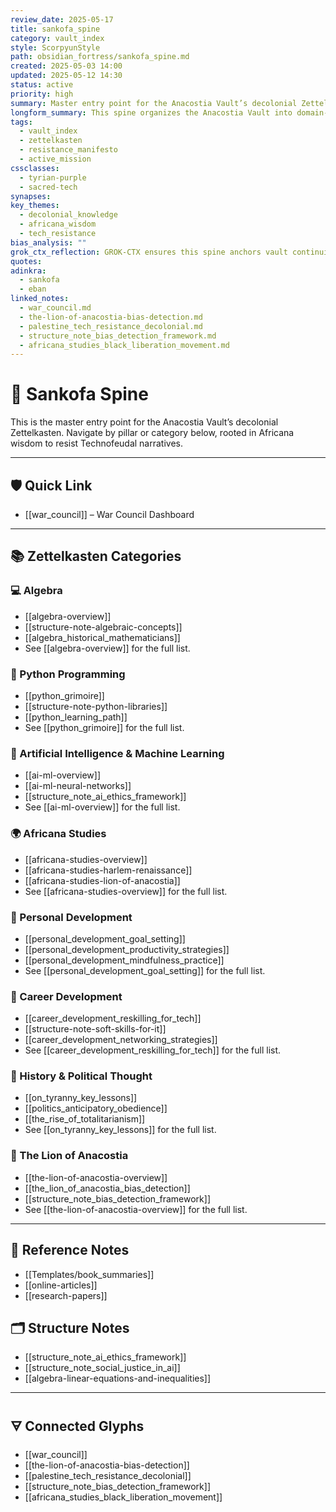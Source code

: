 ```yaml
---
review_date: 2025-05-17
title: sankofa_spine
category: vault_index
style: ScorpyunStyle
path: obsidian_fortress/sankofa_spine.md
created: 2025-05-03 14:00
updated: 2025-05-12 14:30
status: active
priority: high
summary: Master entry point for the Anacostia Vault’s decolonial Zettelkasten, mapping knowledge pillars for resistance and growth.
longform_summary: This spine organizes the Anacostia Vault into domain-aligned pillars, ensuring navigability and continuity for decolonial knowledge production, rooted in Africana epistemology and tech resistance.
tags:
  - vault_index
  - zettelkasten
  - resistance_manifesto
  - active_mission
cssclasses:
  - tyrian-purple
  - sacred-tech
synapses: 
key_themes:
  - decolonial_knowledge
  - africana_wisdom
  - tech_resistance
bias_analysis: ""
grok_ctx_reflection: GROK-CTX ensures this spine anchors vault continuity, weaving Sankofa.Eban to resist technofeudal erasure.
quotes: 
adinkra:
  - sankofa
  - eban
linked_notes:
  - war_council.md
  - the-lion-of-anacostia-bias-detection.md
  - palestine_tech_resistance_decolonial.md
  - structure_note_bias_detection_framework.md
  - africana_studies_black_liberation_movement.md
---
```

# 🔱 Sankofa Spine

This is the master entry point for the Anacostia Vault’s decolonial Zettelkasten. Navigate by pillar or category below, rooted in Africana wisdom to resist Technofeudal narratives.

---

## 🛡️ Quick Link

- [[war_council]] – War Council Dashboard

---

## 📚 Zettelkasten Categories

### 💻 Algebra

- [[algebra-overview]]
- [[structure-note-algebraic-concepts]]
- [[algebra_historical_mathematicians]]
- See [[algebra-overview]] for the full list.

### 🐍 Python Programming

- [[python_grimoire]]
- [[structure-note-python-libraries]]
- [[python_learning_path]]
- See [[python_grimoire]] for the full list.

### 🤖 Artificial Intelligence & Machine Learning

- [[ai-ml-overview]]
- [[ai-ml-neural-networks]]
- [[structure_note_ai_ethics_framework]]
- See [[ai-ml-overview]] for the full list.

### 🌍 Africana Studies

- [[africana-studies-overview]]
- [[africana-studies-harlem-renaissance]]
- [[africana-studies-lion-of-anacostia]]
- See [[africana-studies-overview]] for the full list.

### 🧠 Personal Development

- [[personal_development_goal_setting]]
- [[personal_development_productivity_strategies]]
- [[personal_development_mindfulness_practice]]
- See [[personal_development_goal_setting]] for the full list.

### 🚀 Career Development

- [[career_development_reskilling_for_tech]]
- [[structure-note-soft-skills-for-it]]
- [[career_development_networking_strategies]]
- See [[career_development_reskilling_for_tech]] for the full list.

### 📖 History & Political Thought

- [[on_tyranny_key_lessons]]
- [[politics_anticipatory_obedience]]
- [[the_rise_of_totalitarianism]]
- See [[on_tyranny_key_lessons]] for the full list.

### 🦁 The Lion of Anacostia

- [[the-lion-of-anacostia-overview]]
- [[the_lion_of_anacostia_bias_detection]]
- [[structure_note_bias_detection_framework]]
- See [[the-lion-of-anacostia-overview]] for the full list.

---

## 📖 Reference Notes

- [[Templates/book_summaries]]
- [[online-articles]]
- [[research-papers]]

## 🗂 Structure Notes

- [[structure_note_ai_ethics_framework]]
- [[structure_note_social_justice_in_ai]]
- [[algebra-linear-equations-and-inequalities]]

---

## 🜃 Connected Glyphs

- [[war_council]]
- [[the-lion-of-anacostia-bias-detection]]
- [[palestine_tech_resistance_decolonial]]
- [[structure_note_bias_detection_framework]]
- [[africana_studies_black_liberation_movement]]